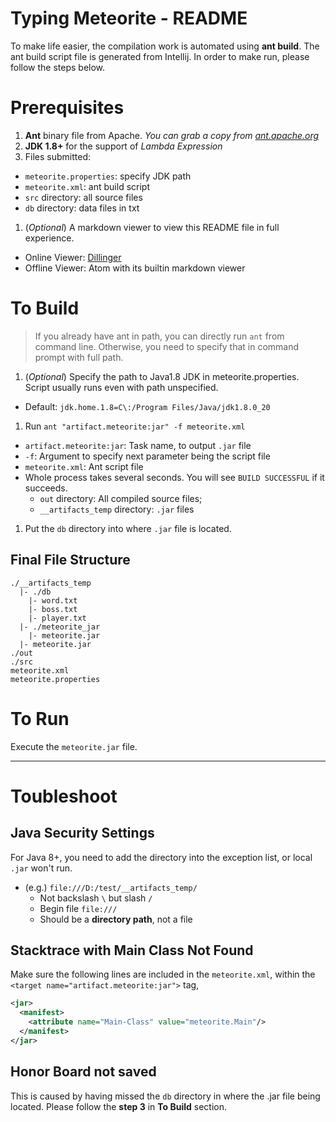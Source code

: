 # Typing Meteorite - README
To make life easier, the compilation work is automated using **ant build**. The ant build script file is generated from Intellij. In order to make run, please follow the steps below.

# Prerequisites
1. **Ant** binary file from Apache. *You can grab a copy from [ant.apache.org](http://ant.apache.org/bindownload.cgi)*
1. **JDK 1.8+** for the support of *Lambda Expression*
1. Files submitted:
  * `meteorite.properties`: specify JDK path
  * `meteorite.xml`: ant build script
  * `src` directory: all source files
  * `db` directory: data files in txt
1. (*Optional*) A markdown viewer to view this README file in full experience.
  * Online Viewer: [Dillinger](http://dillinger.io/)
  * Offline Viewer: Atom with its builtin markdown viewer
  
# To Build
> If you already have ant in path, you can directly run `ant` from command line. Otherwise, you need to specify that in command prompt with full path.

1. (*Optional*) Specify the path to Java1.8 JDK in meteorite.properties. Script usually runs even with path unspecified.
  * Default: `jdk.home.1.8=C\:/Program Files/Java/jdk1.8.0_20`
1. Run `ant "artifact.meteorite:jar" -f meteorite.xml`
  * `artifact.meteorite:jar`: Task name, to output `.jar` file
  * `-f`: Argument to specify next parameter being the script file
  * `meteorite.xml`: Ant script file
  * Whole process takes several seconds. You will see `BUILD SUCCESSFUL` if it succeeds.
    * `out` directory: All compiled source files;
    * `__artifacts_temp` directory: `.jar` files
1. Put the `db` directory into where `.jar` file is located.

## Final File Structure
```
./__artifacts_temp
  |- ./db
    |- word.txt
    |- boss.txt
    |- player.txt
  |- ./meteorite_jar
    |- meteorite.jar
  |- meteorite.jar
./out
./src
meteorite.xml
meteorite.properties
```
# To Run
Execute the `meteorite.jar` file.

---
# Toubleshoot
## Java Security Settings
For Java 8+, you need to add the directory into the exception list, or local `.jar` won't run.
  * (e.g.) `file:///D:/test/__artifacts_temp/`
    * Not backslash `\` but slash `/`
    * Begin file `file:///`
    * Should be a **directory path**, not a file

## Stacktrace with Main Class Not Found
Make sure the following lines are included in the `meteorite.xml`, within the `<target name="artifact.meteorite:jar">` tag,
```xml
<jar>
  <manifest>
    <attribute name="Main-Class" value="meteorite.Main"/>
  </manifest>
</jar>
```

## Honor Board not saved
This is caused by having missed the `db` directory in where the .jar file being located. Please follow the **step 3** in **To Build** section.
